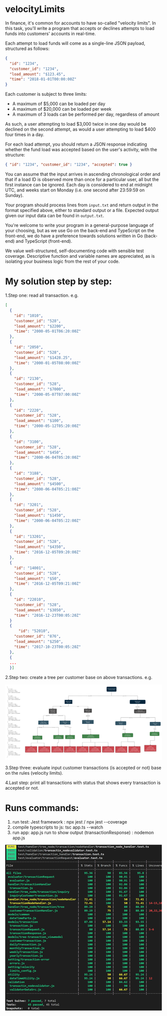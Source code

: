 # velocityLimits
 In finance, it's common for accounts to have so-called "velocity limits". In this task, you'll write a program that accepts or declines attempts to load funds into customers' accounts in real-time.

Each attempt to load funds will come as a single-line JSON payload, structured as follows:

```json
{
  "id": "1234",
  "customer_id": "1234",
  "load_amount": "$123.45",
  "time": "2018-01-01T00:00:00Z"
}
```

Each customer is subject to three limits:

- A maximum of $5,000 can be loaded per day
- A maximum of $20,000 can be loaded per week
- A maximum of 3 loads can be performed per day, regardless of amount

As such, a user attempting to load $3,000 twice in one day would be declined on the second attempt, as would a user attempting to load $400 four times in a day.

For each load attempt, you should return a JSON response indicating whether the fund load was accepted based on the user's activity, with the structure:

```json
{ "id": "1234", "customer_id": "1234", "accepted": true }
```

You can assume that the input arrives in ascending chronological order and that if a load ID is observed more than once for a particular user, all but the first instance can be ignored. Each day is considered to end at midnight UTC, and weeks start on Monday (i.e. one second after 23:59:59 on Sunday).

Your program should process lines from `input.txt` and return output in the format specified above, either to standard output or a file. Expected output given our input data can be found in `output.txt`.

You're welcome to write your program in a general-purpose language of your choosing, but as we use Go on the back-end and TypeScript on the front-end, we do have a preference towards solutions written in Go (back-end) and TypeScript (front-end).

We value well-structured, self-documenting code with sensible test coverage. Descriptive function and variable names are appreciated, as is isolating your business logic from the rest of your code.

# My solution step by step:
1.Step one: read all transaction. e.g.
```json
[
  {
    "id": "1010",
    "customer_id": "528",
    "load_amount": "$2200",
    "time": "2000-05-01T06:20:00Z"
  },
  {
    "id": "2050",
    "customer_id": "528",
    "load_amount": "$1428.25",
    "time": "2000-01-05T08:00:00Z"
  },
  {
    "id": "2130",
    "customer_id": "528",
    "load_amount": "$7000",
    "time": "2000-05-07T07:00:00Z"
  },
  {
    "id": "2220",
    "customer_id": "528",
    "load_amount": "$100",
    "time": "2000-05-12T05:20:00Z"
  },
  {
    "id": "3100",
    "customer_id": "528",
    "load_amount": "$450",
    "time": "2000-06-04T05:20:00Z"
  },
  {
    "id": "3188",
    "customer_id": "528",
    "load_amount": "$4500",
    "time": "2000-06-04T05:21:00Z"
  },
  {
    "id": "3201",
    "customer_id": "528",
    "load_amount": "$1450",
    "time": "2000-06-04T05:22:00Z"
  },
  {
    "id": "13201",
    "customer_id": "528",
    "load_amount": "$4350",
    "time": "2016-12-05T09:20:00Z"
  },
  {
    "id": "14001",
    "customer_id": "528",
    "load_amount": "$50",
    "time": "2016-12-05T09:21:00Z"
  },
  {
    "id": "22010",
    "customer_id": "528",
    "load_amount": "$3050",
    "time": "2016-12-23T00:05:20Z"
  }
  {
      "id": "52010",
    "customer_id": "876",
    "load_amount": "$250",
    "time": "2017-10-23T00:05:20Z"
  },
  {
  ...
  }]
```
2.Step two: create a tree per customer base on above transactions. e.g.

![plot](./asset/tree.png)

3.Step three: evaluate input customer transactions (is accepted or not) base on the rules (velocity limits).

4.Last step: print all transactions with status that shows every transaction is accepted or not.

# Runs commands:

1. run test: Jest framework : npx jest  / npx jest --coverage
2. compile typescripts to js: tsc app.ts --watch
3. run app: app.js run to show output (transactionResponse) : nodemon app.js

![plot](./asset/testcoverage.png)

